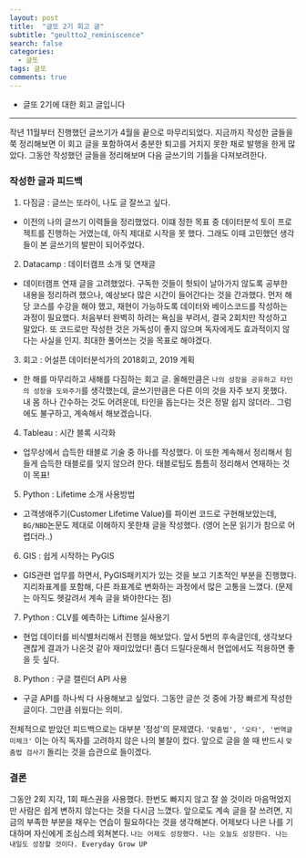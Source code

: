 ```yaml
---
layout: post
title:  "글또 2기 회고 글"
subtitle: "geultto2_reminiscence"
search: false
categories:
  - 글또
tags: 글또
comments: true
---
```


- 글또 2기에 대한 회고 글입니다

---

작년 11월부터 진행했던 글쓰기가 4월을 끝으로 마무리되었다.
지금까지 작성한 글들을 쭉 정리해보면 이 회고 글을 포함하여서 충분한 퇴고를 거치지 못한 채로 발행을 한게 많았다. 그동안 작성했던 글들을 정리해보며 다음 글쓰기의 기틀을 다져보려한다.

### 작성한 글과 피드백
1. 다짐글 :  글쓰는 또라이, 나도 글 잘쓰고 싶다.
  - 이전의 나의 글쓰기 이력들을 정리했었다. 이떄 정한 목표 중 데이터분석 토이 프로젝트를 진행하는 거였는데, 아직 제대로 시작을 못 했다.
  그래도 이때 고민했던 생각들이 본 글쓰기의 발판이 되어주었다.
2. Datacamp : 데이터캠프 소개 및 연재글
  - 데이터캠프 연재 글을 고려했었다. 구독한 것들이 헛되이 날아가지 않도록 공부한 내용을 정리하려 했으나, 예상보다 많은 시간이 들어간다는 것을 간과했다. 먼저 해당 코스를 수강을 해야 했고, 재현이 가능하도록 데이터와 베이스코드를 작성하는 과정이 필요했다. 처음부터 완벽히 하려는 욕심을 부려서, 결국 2회치만 작성하고 말았다. 또 코드로만 작성한 것은 가독성이 좋지 않으며 독자에게도 효과적이지 않다는 사실을 인지. 최대한 풀어쓰는 것을 목표로 해야겠다.
3. 회고 : 어설픈 데이터분석가의 2018회고, 2019 계획
  - 한 해를 마무리하고 새해를 다짐하는 회고 글. 올해만큼은 `나의 성장을 공유하고 타인의 성장을 도와주기`를 생각했는데, 글쓰기만큼은 다른 이의 것을 자주 보지 못했다. 내 몸 하나 간수하는 것도 어려운데, 타인을 돕는다는 것은 정말 쉽지 않더라.. 그럼에도 불구하고, 계속해서 해보겠습니다.
4. Tableau : 시간 블록 시각화
  - 업무상에서 습득한 태블로 기술 중 하나를 작성했다. 이 또한 계속해서 정리해서 힘들게 습득한 태블로를 잊지 않으려 한다. 태블로팁도 틈틈히 정리해서 연재하는 것이 목표!
5. Python : Lifetime 소개 사용방법
  - 고객생애주기(Customer Lifetime Value)를 파이썬 코드로 구현해보았는데, `BG/NBD`논문도 제대로 이해하지 못한채 글을 작성했다. (영어 논문 읽기가 참으로 어렵더라..)
6. GIS : 쉽게 시작하는 PyGIS
  - GIS관련 업무를 하면서, PyGIS패키지가 있는 것을 보고 기초적인 부분을 진행했다. 지리좌표계를 포함해, 다른 좌표계로 변화하는 과정에서 많은 고통을 느꼈다. (문제는 아직도 헷갈려서 계속 글을 봐야한다는 점)
7. Python : CLV를 예측하는 Liftime 실사용기
  - 현업 데이터를 비식별처리해서 진행을 해보았다. 앞서 5번의 후속글인데, 생각보다 괜찮게 결과가 나온것 같아 재미있었다! 좀더 드릴다운해서 현업에서도 적용하면 좋을 듯 싶다.
8. Python : 구글 캘린더 API 사용
  - 구글 API를 하나씩 다 사용해보고 싶었다. 그동안 글쓴 것 중에 가장 빠르게 작성한 글이다. 그만큼 쉬웠다는 의미.

전체적으로 받았던 피드백으로는 대부분 '정성'의 문제였다. `'맞춤법', '오타', '번역글 미체크'` 이는 아직 독자를 고려하지 않은 나의 불찰이 컸다. 앞으로 글을 쓸 때 반드시 `맞춤법 검사기` 돌리는 것을 습관으로 들이겠다.


### 결론
그동안 2회 지각, 1회 패스권을 사용했다. 한번도 빠지지 않고 잘 쓸 것이라 마음먹었지만 사람은 쉽게 변하지 않는다는 것을 다시금 느꼈다. 앞으로도 계속 글을 잘 쓰려면, 지금의 부족한 부분을 채우는 연습이 필요하다는 것을 생각해본다. 어제보다 나은 나를 기대하며 자신에게 조심스레 외쳐본다.  `나는 어제도 성장했다. 나는 오늘도 성장한다. 나는 내일도 성장할 것이다. Everyday Grow UP`
